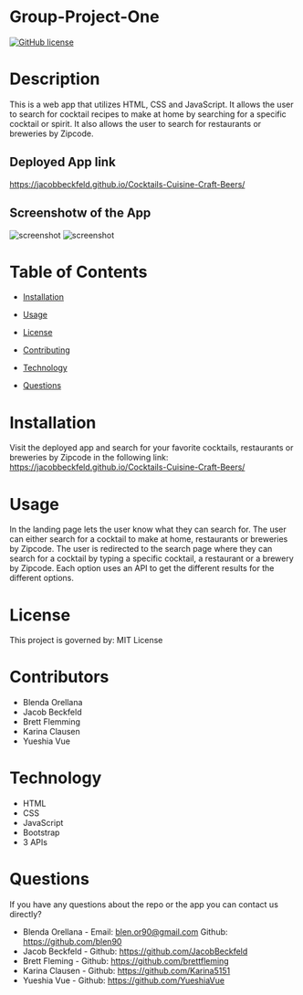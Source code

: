 # Group-Project-One

[![GitHub license](https://img.shields.io/badge/license-MIT-blue.svg)](https://jacobbeckfeld.github.io/Cocktails-Cuisine-Craft-Beers/)

# Description

This is a web app that utilizes HTML, CSS and JavaScript. It allows the user to search for cocktail recipes to make at home by searching for a specific cocktail or spirit. It also allows the user to search for restaurants or breweries by Zipcode. 

## Deployed App link

https://jacobbeckfeld.github.io/Cocktails-Cuisine-Craft-Beers/

## Screenshotw of the App
![screenshot](./assets/images/results_page_screenshot.png)
![screenshot](./assets/images/landings_page_screenshot.png)

# Table of Contents

* [Installation](#installation)
    
* [Usage](#usage)

* [License](#license)

* [Contributing](#contributing)

* [Technology](#technology)

* [Questions](#questions)

# Installation

Visit the deployed app and search for your favorite cocktails, restaurants or breweries by Zipcode in the following link: https://jacobbeckfeld.github.io/Cocktails-Cuisine-Craft-Beers/

# Usage

In the landing page lets the user know what they can search for. The user can either search for a cocktail to make at home, restaurants or breweries by Zipcode. The user is redirected to the search page where they can search for a cocktail by typing a specific cocktail, a restaurant or a brewery by Zipcode. Each option uses an API to get the different results for the different options. 

# License

This project is governed by: MIT License

# Contributors

* Blenda Orellana
* Jacob Beckfeld
* Brett Flemming
* Karina Clausen
* Yueshia Vue

# Technology

* HTML
* CSS
* JavaScript
* Bootstrap
* 3 APIs

# Questions 

If you have any questions about the repo or the app you can contact us directly? 

* Blenda Orellana - Email: blen.or90@gmail.com  Github: https://github.com/blen90
* Jacob Beckfeld - Github: https://github.com/JacobBeckfeld
* Brett Fleming - Github: https://github.com/brettfleming
* Karina Clausen - Github: https://github.com/Karina5151
* Yueshia Vue - Github: https://github.com/YueshiaVue
